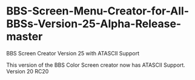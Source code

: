 # BBS-Screen-Menu-Creator-for-All-BBSs-Version-25-Alpha-Release-master
 BBS Screen Creator Version 25 with ATASCII Support

This version of the BBS Color Screen creator now has 
ATASCII Support. Version 20 RC20
